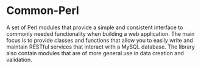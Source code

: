 Common-Perl
===========

A set of Perl modules that provide a simple and consistent interface to commonly needed functionality when building a web application. The main focus is to provide classes and functions that allow you to easily write and maintain RESTful services that interact with a MySQL database. The library also contain modules that are of more general use in data creation and validation.
